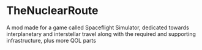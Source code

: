 # TheNuclearRoute
A mod made for a game called Spaceflight Simulator, dedicated towards interplanetary and interstellar travel along with the required and supporting infrastructure, plus more QOL parts 
